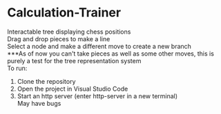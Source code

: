 # Calculation-Trainer
Interactable tree displaying chess positions <br>
  Drag and drop pieces to make a line <br>
  Select a node and make a different move to create a new branch <br>
  ***As of now you can't take pieces as well as some other moves, this is purely a test for the tree representation system <br>
To run:
  1. Clone the repository
  2. Open the project in Visual Studio Code
  3. Start an http server (enter http-server in a new terminal) <br>
May have bugs
